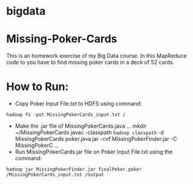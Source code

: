 # bigdata
# Missing-Poker-Cards
This is an homework exercise of my Big Data course. In this MapReduce code to you have to find missing poker cards in a deck of 52 cards.

# How to Run:
* Copy Poker Input File.txt to HDFS using command:
```
hadoop fs -put MissingPokerCards_input.txt /
```
* Make the .jar file of MissingPokerCards.java
...
mkdir ~/MissingPokerCards
javac -classpath `hadoop classpath` -d MissingPokerCards poker.java
jar -cvf MissingPokerFinder.jar -C MissingPokerC
...
* Run MissingPokerCards.jar file on Poker Input File.txt using the command:
```
hadoop jar MissingPokerFinder.jar finalPoker.poker /MissingPokerCards_input.txt /output
```
